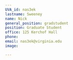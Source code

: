 ```yaml
---
UVA_id: nas3ek
lastname: Sweeney
name: Nick
general_position: gradstudent
position: Graduate Student
office: 125 Kerchof Hall
phone: 
email: nas3ek@virginia.edu
image: 

---
```

